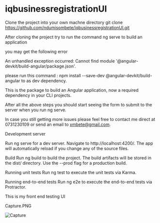 # iqbusinessregistrationUI

Clone the project into your own machne directory
git clone https://github.com/ndumisombete/iqbusinessregistrationUI.git

After cloning the project try to run the command ng serve to build an application

you may get the following error 

An unhandled exception occurred: Cannot find module '@angular-devkit/build-angular/package.json'.

please run this command : npm install --save-dev @angular-devkit/build-angular to as dev dependency. 

This is the package to build an Angular application, now a required dependency in your CLI projects.

After all the above steps you should start seeing the form to submit to the server when you run ng serve.

In case you still getting more issues please feel free to contact me direct at 0731230109 or send an email to xmbete@gmail.com.

Development server

Run ng serve for a dev server. Navigate to http://localhost:4200/. The app will automatically reload if you change any of the source files.

Build
Run ng build to build the project. The build artifacts will be stored in the dist/ directory. Use the --prod flag for a production build.

Running unit tests
Run ng test to execute the unit tests via Karma.

Running end-to-end tests
Run ng e2e to execute the end-to-end tests via Protractor.


This is my front end testing UI




Capture.PNG

![Capture](https://user-images.githubusercontent.com/15628986/138227715-3e97ec5b-91e4-4782-b8b1-3d7b27dd0f31.PNG)

